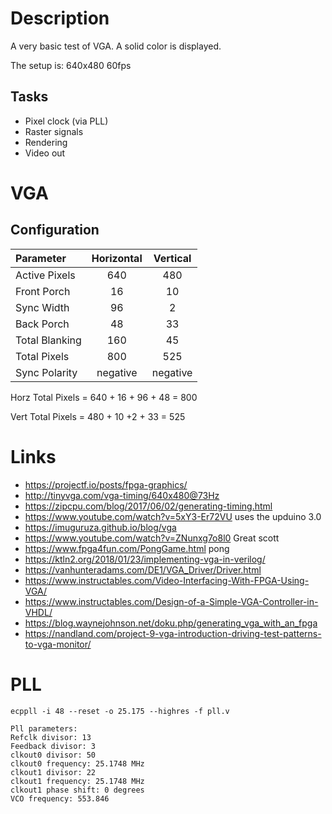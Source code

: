 # Description
A very basic test of VGA. A solid color is displayed.

The setup is: 640x480 60fps

## Tasks
- Pixel clock (via PLL)
- Raster signals
- Rendering
- Video out

# VGA

## Configuration

| Parameter	| Horizontal | Vertical    |
| :---	         | :---:    | :---:    |
| Active Pixels	 | 640      | 480      |
| Front Porch    | 16       | 10       |
| Sync Width     | 96       | 2        |
| Back Porch     | 48       | 33       |
| Total Blanking | 160      | 45       |
| Total Pixels   | 800      | 525      |
| Sync Polarity  | negative | negative |

Horz Total Pixels = 640 + 16 + 96 + 48 = 800

Vert Total Pixels = 480 + 10 +2 + 33 = 525


# Links
- https://projectf.io/posts/fpga-graphics/
- http://tinyvga.com/vga-timing/640x480@73Hz
- https://zipcpu.com/blog/2017/06/02/generating-timing.html 
- https://www.youtube.com/watch?v=5xY3-Er72VU uses the upduino 3.0
- https://imuguruza.github.io/blog/vga
- https://www.youtube.com/watch?v=ZNunxg7o8l0  Great scott
- https://www.fpga4fun.com/PongGame.html  pong
- https://ktln2.org/2018/01/23/implementing-vga-in-verilog/
- https://vanhunteradams.com/DE1/VGA_Driver/Driver.html
- https://www.instructables.com/Video-Interfacing-With-FPGA-Using-VGA/
- https://www.instructables.com/Design-of-a-Simple-VGA-Controller-in-VHDL/
- https://blog.waynejohnson.net/doku.php/generating_vga_with_an_fpga
- https://nandland.com/project-9-vga-introduction-driving-test-patterns-to-vga-monitor/ 
 

# PLL

```
ecppll -i 48 --reset -o 25.175 --highres -f pll.v

Pll parameters:
Refclk divisor: 13
Feedback divisor: 3
clkout0 divisor: 50
clkout0 frequency: 25.1748 MHz
clkout1 divisor: 22
clkout1 frequency: 25.1748 MHz
clkout1 phase shift: 0 degrees
VCO frequency: 553.846
```
